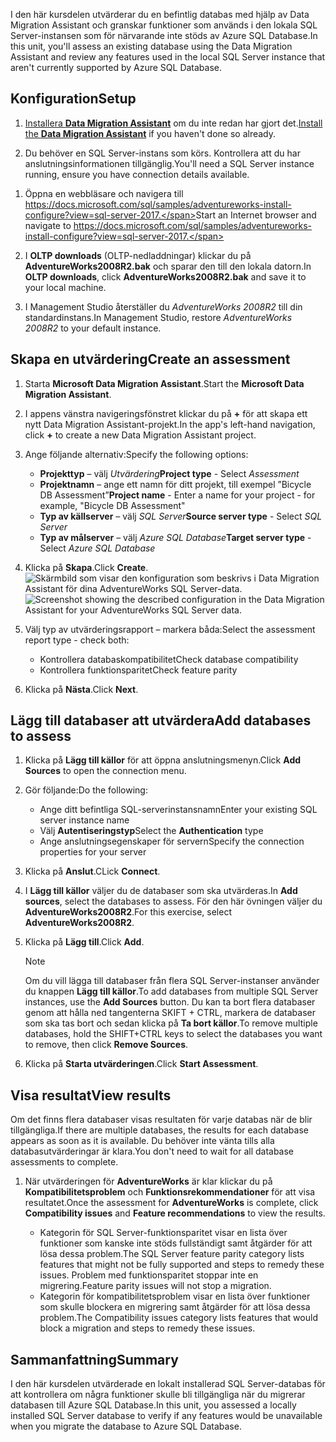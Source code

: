 <span data-ttu-id="9f591-101">I den här kursdelen utvärderar du en befintlig databas med hjälp av Data Migration Assistant och granskar funktioner som används i den lokala SQL Server-instansen som för närvarande inte stöds av Azure SQL Database.</span><span class="sxs-lookup"><span data-stu-id="9f591-101">In this unit, you'll assess an existing database using the Data Migration Assistant and review any features used in the local SQL Server instance that aren't currently supported by Azure SQL Database.</span></span>

## <a name="setup"></a><span data-ttu-id="9f591-102">Konfiguration</span><span class="sxs-lookup"><span data-stu-id="9f591-102">Setup</span></span>

1. <span data-ttu-id="9f591-103">[Installera **Data Migration Assistant**](https://www.microsoft.com/download/details.aspx?id=53595) om du inte redan har gjort det.</span><span class="sxs-lookup"><span data-stu-id="9f591-103">[Install the **Data Migration Assistant**](https://www.microsoft.com/download/details.aspx?id=53595) if you haven't done so already.</span></span>

1. <span data-ttu-id="9f591-104">Du behöver en SQL Server-instans som körs. Kontrollera att du har anslutningsinformationen tillgänglig.</span><span class="sxs-lookup"><span data-stu-id="9f591-104">You'll need a SQL Server instance running, ensure you have connection details available.</span></span>

<!-- 1. [**** likely replace with an LOD VM *****] TODO: -->

1. <span data-ttu-id="9f591-105">Öppna en webbläsare och navigera till https://docs.microsoft.com/sql/samples/adventureworks-install-configure?view=sql-server-2017.</span><span class="sxs-lookup"><span data-stu-id="9f591-105">Start an Internet browser and navigate to https://docs.microsoft.com/sql/samples/adventureworks-install-configure?view=sql-server-2017.</span></span>

1. <span data-ttu-id="9f591-106">I **OLTP downloads** (OLTP-nedladdningar) klickar du på **AdventureWorks2008R2.bak** och sparar den till den lokala datorn.</span><span class="sxs-lookup"><span data-stu-id="9f591-106">In **OLTP downloads**, click **AdventureWorks2008R2.bak** and save it to your local machine.</span></span>

1. <span data-ttu-id="9f591-107">I Management Studio återställer du *AdventureWorks 2008R2* till din standardinstans.</span><span class="sxs-lookup"><span data-stu-id="9f591-107">In Management Studio, restore *AdventureWorks 2008R2* to your default instance.</span></span>

## <a name="create-an-assessment"></a><span data-ttu-id="9f591-108">Skapa en utvärdering</span><span class="sxs-lookup"><span data-stu-id="9f591-108">Create an assessment</span></span>

1. <span data-ttu-id="9f591-109">Starta **Microsoft Data Migration Assistant**.</span><span class="sxs-lookup"><span data-stu-id="9f591-109">Start the **Microsoft Data Migration Assistant**.</span></span>

1. <span data-ttu-id="9f591-110">I appens vänstra navigeringsfönstret klickar du på __+__ för att skapa ett nytt Data Migration Assistant-projekt.</span><span class="sxs-lookup"><span data-stu-id="9f591-110">In the app's left-hand navigation, click __+__ to create a new Data Migration Assistant project.</span></span>

1. <span data-ttu-id="9f591-111">Ange följande alternativ:</span><span class="sxs-lookup"><span data-stu-id="9f591-111">Specify the following options:</span></span>

    - <span data-ttu-id="9f591-112">**Projekttyp** – välj *Utvärdering*</span><span class="sxs-lookup"><span data-stu-id="9f591-112">**Project type** - Select *Assessment*</span></span>
    - <span data-ttu-id="9f591-113">**Projektnamn** – ange ett namn för ditt projekt, till exempel ”Bicycle DB Assessment”</span><span class="sxs-lookup"><span data-stu-id="9f591-113">**Project name** - Enter a name for your project - for example, "Bicycle DB Assessment"</span></span>
    - <span data-ttu-id="9f591-114">**Typ av källserver** – välj *SQL Server*</span><span class="sxs-lookup"><span data-stu-id="9f591-114">**Source server type** - Select *SQL Server*</span></span>
    - <span data-ttu-id="9f591-115">**Typ av målserver** – välj *Azure SQL Database*</span><span class="sxs-lookup"><span data-stu-id="9f591-115">**Target server type** - Select *Azure SQL Database*</span></span>

1. <span data-ttu-id="9f591-116">Klicka på **Skapa**.</span><span class="sxs-lookup"><span data-stu-id="9f591-116">Click **Create**.</span></span>
    <span data-ttu-id="9f591-117">![Skärmbild som visar den konfiguration som beskrivs i Data Migration Assistant för dina AdventureWorks SQL Server-data.](../media-draft/3-create-assessment.png)</span><span class="sxs-lookup"><span data-stu-id="9f591-117">![Screenshot showing the described configuration in the Data Migration Assistant for your AdventureWorks SQL Server data.](../media-draft/3-create-assessment.png)</span></span>

1. <span data-ttu-id="9f591-118">Välj typ av utvärderingsrapport – markera båda:</span><span class="sxs-lookup"><span data-stu-id="9f591-118">Select the assessment report type - check both:</span></span>
    - <span data-ttu-id="9f591-119">Kontrollera databaskompatibilitet</span><span class="sxs-lookup"><span data-stu-id="9f591-119">Check database compatibility</span></span>
    - <span data-ttu-id="9f591-120">Kontrollera funktionsparitet</span><span class="sxs-lookup"><span data-stu-id="9f591-120">Check feature parity</span></span>

1. <span data-ttu-id="9f591-121">Klicka på **Nästa**.</span><span class="sxs-lookup"><span data-stu-id="9f591-121">Click **Next**.</span></span>

## <a name="add-databases-to-assess"></a><span data-ttu-id="9f591-122">Lägg till databaser att utvärdera</span><span class="sxs-lookup"><span data-stu-id="9f591-122">Add databases to assess</span></span>

1. <span data-ttu-id="9f591-123">Klicka på **Lägg till källor** för att öppna anslutningsmenyn.</span><span class="sxs-lookup"><span data-stu-id="9f591-123">Click **Add Sources** to open the connection menu.</span></span>

1. <span data-ttu-id="9f591-124">Gör följande:</span><span class="sxs-lookup"><span data-stu-id="9f591-124">Do the following:</span></span>

    - <span data-ttu-id="9f591-125">Ange ditt befintliga SQL-serverinstansnamn</span><span class="sxs-lookup"><span data-stu-id="9f591-125">Enter your existing SQL server instance name</span></span>
    - <span data-ttu-id="9f591-126">Välj **Autentiseringstyp**</span><span class="sxs-lookup"><span data-stu-id="9f591-126">Select the **Authentication** type</span></span>
    - <span data-ttu-id="9f591-127">Ange anslutningsegenskaper för servern</span><span class="sxs-lookup"><span data-stu-id="9f591-127">Specify the connection properties for your server</span></span>

1. <span data-ttu-id="9f591-128">Klicka på **Anslut**.</span><span class="sxs-lookup"><span data-stu-id="9f591-128">CLick **Connect**.</span></span>

1. <span data-ttu-id="9f591-129">I **Lägg till källor** väljer du de databaser som ska utvärderas.</span><span class="sxs-lookup"><span data-stu-id="9f591-129">In **Add sources**, select the databases to assess.</span></span> <span data-ttu-id="9f591-130">För den här övningen väljer du **AdventureWorks2008R2**.</span><span class="sxs-lookup"><span data-stu-id="9f591-130">For this exercise, select **AdventureWorks2008R2**.</span></span>

1. <span data-ttu-id="9f591-131">Klicka på **Lägg till**.</span><span class="sxs-lookup"><span data-stu-id="9f591-131">Click **Add**.</span></span>
    > [!NOTE]
    > <span data-ttu-id="9f591-132">Om du vill lägga till databaser från flera SQL Server-instanser använder du knappen **Lägg till källor**.</span><span class="sxs-lookup"><span data-stu-id="9f591-132">To add databases from multiple SQL Server instances, use the **Add Sources** button.</span></span> <span data-ttu-id="9f591-133">Du kan ta bort flera databaser genom att hålla ned tangenterna SKIFT + CTRL, markera de databaser som ska tas bort och sedan klicka på **Ta bort källor**.</span><span class="sxs-lookup"><span data-stu-id="9f591-133">To remove multiple databases, hold the SHIFT+CTRL keys to select the databases you want to remove, then click **Remove Sources**.</span></span>

1. <span data-ttu-id="9f591-134">Klicka på **Starta utvärderingen**.</span><span class="sxs-lookup"><span data-stu-id="9f591-134">Click **Start Assessment**.</span></span>

## <a name="view-results"></a><span data-ttu-id="9f591-135">Visa resultat</span><span class="sxs-lookup"><span data-stu-id="9f591-135">View results</span></span>

<span data-ttu-id="9f591-136">Om det finns flera databaser visas resultaten för varje databas när de blir tillgängliga.</span><span class="sxs-lookup"><span data-stu-id="9f591-136">If there are multiple databases, the results for each database appears as soon as it is available.</span></span> <span data-ttu-id="9f591-137">Du behöver inte vänta tills alla databasutvärderingar är klara.</span><span class="sxs-lookup"><span data-stu-id="9f591-137">You don't need to wait for all database assessments to complete.</span></span>

1. <span data-ttu-id="9f591-138">När utvärderingen för **AdventureWorks** är klar klickar du på **Kompatibilitetsproblem** och **Funktionsrekommendationer** för att visa resultatet.</span><span class="sxs-lookup"><span data-stu-id="9f591-138">Once the assessment for **AdventureWorks** is complete, click **Compatibility issues** and **Feature recommendations** to view the results.</span></span>

    - <span data-ttu-id="9f591-139">Kategorin för SQL Server-funktionsparitet visar en lista över funktioner som kanske inte stöds fullständigt samt åtgärder för att lösa dessa problem.</span><span class="sxs-lookup"><span data-stu-id="9f591-139">The SQL Server feature parity category lists features that might not be fully supported and steps to remedy these issues.</span></span> <span data-ttu-id="9f591-140">Problem med funktionsparitet stoppar inte en migrering.</span><span class="sxs-lookup"><span data-stu-id="9f591-140">Feature parity issues will not stop a migration.</span></span>
    - <span data-ttu-id="9f591-141">Kategorin för kompatibilitetsproblem visar en lista över funktioner som skulle blockera en migrering samt åtgärder för att lösa dessa problem.</span><span class="sxs-lookup"><span data-stu-id="9f591-141">The Compatibility issues category lists features that would block a migration and steps to remedy these issues.</span></span>

## <a name="summary"></a><span data-ttu-id="9f591-142">Sammanfattning</span><span class="sxs-lookup"><span data-stu-id="9f591-142">Summary</span></span>

<span data-ttu-id="9f591-143">I den här kursdelen utvärderade en lokalt installerad SQL Server-databas för att kontrollera om några funktioner skulle bli tillgängliga när du migrerar databasen till Azure SQL Database.</span><span class="sxs-lookup"><span data-stu-id="9f591-143">In this unit, you assessed a locally installed SQL Server database to verify if any features would be unavailable when you migrate the database to Azure SQL Database.</span></span>